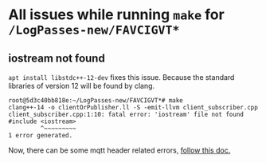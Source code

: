 # All issues while running `make` for `/LogPasses-new/FAVCIGVT*`

## iostream not found
`apt install libstdc++-12-dev` fixes this issue. Because the standard libraries of version 12 will be found by clang.

```
root@5d3c40bb818e:~/LogPasses-new/FAVCIGVT*# make
clang++-14 -o clientOrPublisher.ll -S -emit-llvm client_subscriber.cpp
client_subscriber.cpp:1:10: fatal error: 'iostream' file not found
#include <iostream>
         ^~~~~~~~~~
1 error generated.
```

Now, there can be some mqtt header related errors, [follow this doc.](https://docs.google.com/document/d/1NUTDBS5PnGsBR0BcgSc_4W4UopRmQgS1lQ7VCYrKe7s/edit)
